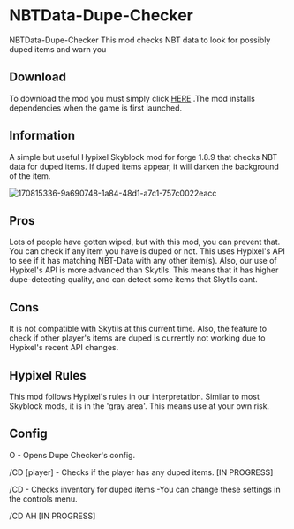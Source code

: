 # NBTData-Dupe-Checker
NBTData-Dupe-Checker
This mod checks NBT data to look for possibly duped items and warn you 

## Download
To download the mod you must simply click [HERE](https://www.mediafire.com/file/n22zwlj59dnzxqt/NBTData-DupeChecker-1.6.jar/file) .The mod installs dependencies when the game is first launched.

## Information
A simple but useful Hypixel Skyblock mod for forge 1.8.9 that checks NBT data for duped items. If duped items appear, it will darken the background of the item.

![170815336-9a690748-1a84-48d1-a7c1-757c0022eacc](https://user-images.githubusercontent.com/106479732/170873834-684c5ea3-1605-4b31-93db-92025ea5e98d.png)


## Pros
Lots of people have gotten wiped, but with this mod, you can prevent that. You can check if any item you have is duped or not. This uses Hypixel's API to see if it has matching NBT-Data with any other item(s). Also, our use of Hypixel's API is more advanced than Skytils. This means that it has higher dupe-detecting quality, and can detect some items that Skytils cant.

## Cons
It is not compatible with Skytils at this current time. Also, the feature to check if other player's items are duped is currently not working due to Hypixel's recent API changes.

## Hypixel Rules
This mod follows Hypixel's rules in our interpretation. Similar to most Skyblock mods, it is in the 'gray area'. This means use at your own risk.

## Config
O - Opens Dupe Checker's config.

/CD [player] - Checks if the player has any duped items. [IN PROGRESS]

/CD - Checks inventory for duped items -You can change these settings in the controls menu.

/CD AH [IN PROGRESS]
